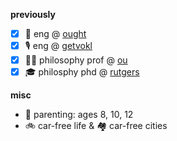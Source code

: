 <!--
**zjmiller/zjmiller** is a ✨ _special_ ✨ repository because its `README.md` (this file) appears on your GitHub profile.

Here are some ideas to get you started:

- 🔭 I’m currently working on ...
- 🌱 I’m currently learning ...
- 👯 I’m looking to collaborate on ...
- 🤔 I’m looking for help with ...
- 💬 Ask me about ...
- 📫 How to reach me: ...
- 😄 Pronouns: ...
- ⚡ Fun fact: ...
-->

**previously**
- [x] 🦦 eng @ [ought](https://ought.org/)
- [x] 🎙 eng @ [getvokl](https://about.getvokl.com/)
- [x]  👨‍🏫 philosophy prof @ [ou](https://www.ou.edu/cas/philosophy)
- [x]  🎓 philosphy phd @ [rutgers](https://philosophy.rutgers.edu/)

**misc**
- 🍼 parenting: ages 8, 10, 12
- 🚲 car-free life & 🏘 car-free cities 
